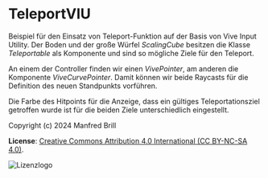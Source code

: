 # TeleportVIU

Beispiel für den Einsatz von Teleport-Funktion auf der Basis von Vive Input Utility.
Der Boden und der große Würfel *ScalingCube* besitzen die Klasse *Teleportable*
als Komponente und sind so mögliche Ziele für den Teleport.

An einem der Controller finden wir einen *VivePointer*, am anderen die Komponente *ViveCurvePointer*.
Damit können wir beide Raycasts für die Definition des neuen Standpunkts vorführen.

Die Farbe des Hitpoints für die Anzeige, dass ein gültiges Teleportationsziel getroffen wurde ist
für die beiden Ziele unterschiedlich eingestellt.


Copyright (c) 2024 Manfred Brill

**License**: [Creative Commons Attribution 4.0 International (CC BY-NC-SA 4.0)](https://creativecommons.org/licenses/by-nc-sa/4.0/).  

![Lizenzlogo](https://licensebuttons.net/l/by-nc-sa/3.0/de/88x31.png)
